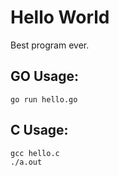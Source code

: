 # Hello World
Best program ever.

## GO Usage:
```
go run hello.go
```

## C Usage:
```
gcc hello.c
./a.out
```
